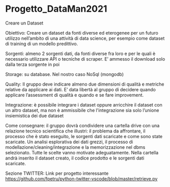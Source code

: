# Progetto_DataMan2021
Creare un Dataset 

Obiettivo: Creare un dataset da fonti diverse ed eterogenee per un futuro utilizzo nell’ambito di una
attività di data science, per esempio come dataset di training di un modello predittivo.

Sorgenti: almeno 2 sorgenti dati, da fonti diverse fra loro e per le quali è necessario utilizzare API o
tecniche di scraper. E’ ammesso il download solo dalla terza sorgente in poi

Storage: su database. Nel nostro caso NoSql (mongodb)

Quality: Il gruppo deve indicare almeno due dimensioni di qualità e metriche relative da applicare
ai dati. E’ data libertà al gruppo di decidere quando applicare l’assessment di qualità e
quando e se fare improvement.

Integrazione: è possibile integrare i dataset oppure arricchire il dataset con un altro dataset, ma non è
ammissibile che l'integrazione sia solo l’unione insiemistica dei due dataset

Come consegnare: il gruppo dovrà condividere una cartella drive con una relazione tecnico scientifica che
illustri: il problema da affrontare, il processo che è stato eseguito, le sorgenti dati scaricate e
come sono state scaricate. Un analisi esplorativa dei dati grezzi, il processo di
modellazione/cleaning/integrazione e la memorizzazione nel dbms selezionato. Tutte le
scelte vanno motivate adeguatamente. Nella cartella andrà inserito il dataset creato, il
codice prodotto e le sorgenti dati scaricate.

Sezione TWITTER:
Link per progetto interessante
https://github.com/fpetru/python-twitter-vscode/blob/master/retrieve.py
